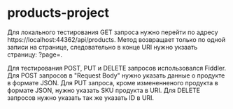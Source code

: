 # products-project
  Для локального тестирования GET запроса нужно перейти по адресу https://localhost:44362/api/products. Метод возвращает только по одной записи на странице, следовательно в конце URI нужно укзаать страницу: ?page=.
	
  Для тестирования POST, PUT и DELETE запросов использовался Fiddler. Для POST запросов в "Request Body" нужно указать данные о продукте в формате JSON. Для PUT запроса, кроме измененненого продукта в формате JSON, нужно указать SKU продукта в URI. Для DELETE запросов нужно  указать так же указать ID в URI.
